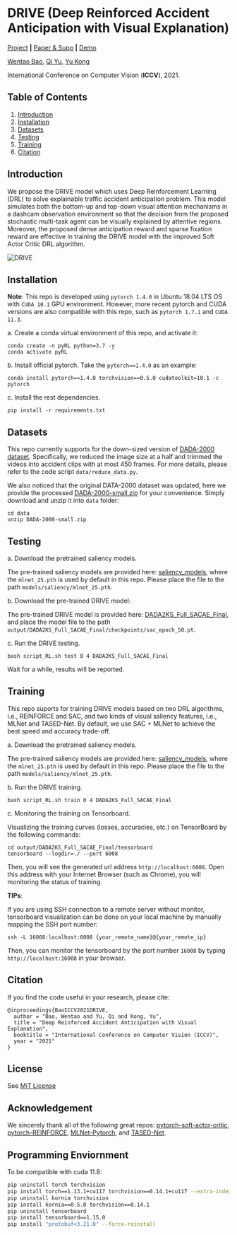 # DRIVE (**D**eep **R**e**i**nforced Accident Anticipation with **V**isual **E**xplanation)
[Project](https://www.rit.edu/actionlab/drive) **|** [Paper & Supp](https://arxiv.org/abs/2107.10189) **|** [Demo](https://www.youtube.com/watch?v=A3bTWejzUwM)

[Wentao Bao](https://cogito2012.github.io/homepage), 
[Qi Yu](https://www.rit.edu/mining/qi-yu), 
[Yu Kong](https://people.rit.edu/yukics/)

International Conference on Computer Vision (**ICCV**), 2021.

## Table of Contents
1. [Introduction](#introduction)
1. [Installation](#installation)
1. [Datasets](#datasets)
1. [Testing](#testing)
1. [Training](#training)
1. [Citation](#citation)

## Introduction

We propose the DRIVE model which uses Deep Reinforcement Learning (DRL) to solve explainable traffic accident anticipation problem. This model simulates both the bottom-up and top-down visual attention mechanisms in a dashcam observation environment so that the decision from the proposed stochastic multi-task agent can be visually explained by attentive regions. Moreover, the proposed dense anticipation reward and sparse fixation reward are effective in training the DRIVE model with the improved Soft Actor Critic DRL algorithm. 

![DRIVE](assets/DRIVE-framework.png)

## Installation

**Note**: This repo is developed using `pytorch 1.4.0` in Ubuntu 18.04 LTS OS with `CUDA 10.1` GPU environment. However, more recent pytorch and CUDA versions are also compatible with this repo, such as `pytorch 1.7.1` and `CUDA 11.3`.

a. Create a conda virtual environment of this repo, and activate it:

```shell
conda create -n pyRL python=3.7 -y
conda activate pyRL
```

b. Install official pytorch. Take the `pytorch==1.4.0` as an example:
```shell
conda install pytorch==1.4.0 torchvision==0.5.0 cudatoolkit=10.1 -c pytorch
```

c. Install the rest dependencies.
```shell
pip install -r requirements.txt
```

## Datasets

This repo currently supports for the down-sized version of [DADA-2000 dataset](https://github.com/JWFangit/LOTVS-DADA). Specifically, we reduced the image size at a half and trimmed the videos into accident clips with at most 450 frames. For more details, please refer to the code script `data/reduce_data.py`. 

We also noticed that the original DATA-2000 dataset was updated, here we provide the processed [DADA-2000-small.zip](https://drive.google.com/file/d/1o0TBvwp2UPBmhOsvsXRL1uJoCR4NK15X/view?usp=sharing) for your convenience. Simply download and unzip it into `data` folder:
```shell
cd data
unzip DADA-2000-small.zip
```

## Testing

a. Download the pretrained saliency models.

The pre-trained saliency models are provided here: [saliency_models](https://drive.google.com/drive/folders/1BcL3zMnj9qqwDobIq09yaaB0kbZDK8n8?usp=sharing), where the `mlnet_25.pth` is used by default in this repo. Please place the file to the path `models/saliency/mlnet_25.pth`.

b. Download the pre-trained DRIVE model:

The pre-trained DRIVE model is provided here: [DADA2KS_Full_SACAE_Final](https://drive.google.com/drive/folders/1MUdHWLNHH6Uf2g1d3XMc8oF3OlUi3ubh?usp=sharing), and place the model file to the path `output/DADA2KS_Full_SACAE_Final/checkpoints/sac_epoch_50.pt`. 

c. Run the DRIVE testing.
```shell
bash script_RL.sh test 0 4 DADA2KS_Full_SACAE_Final
```
Wait for a while, results will be reported.


## Training

This repo suports for training DRIVE models based on two DRL algorithms, i.e., REINFORCE and SAC, and two kinds of visual saliency features, i.e., MLNet and TASED-Net. By default, we use SAC + MLNet to achieve the best speed and accuracy trade-off.

a. Download the pretrained saliency models.

The pre-trained saliency models are provided here: [saliency_models](https://drive.google.com/drive/folders/1BcL3zMnj9qqwDobIq09yaaB0kbZDK8n8?usp=sharing), where the `mlnet_25.pth` is used by default in this repo. Please place the file to the path `models/saliency/mlnet_25.pth`.

b. Run the DRIVE training.
```shell
bash script_RL.sh train 0 4 DADA2KS_Full_SACAE_Final
```

c. Monitoring the training on Tensorboard.

Visualizing the training curves (losses, accuracies, etc.) on TensorBoard by the following commands:
```shell
cd output/DADA2KS_Full_SACAE_Final/tensorboard
tensorboard --logdir=./ --port 6008
```
Then, you will see the generated url address `http://localhost:6008`. Open this address with your Internet Browser (such as Chrome), you will monitoring the status of training.

**TIPs**:

If you are using SSH connection to a remote server without monitor, tensorboard visualization can be done on your local machine by manually mapping the SSH port number:
```shell
ssh -L 16008:localhost:6008 {your_remote_name}@{your_remote_ip}
```
Then, you can monitor the tensorboard by the port number `16008` by typing `http://localhost:16008` in your browser.


## Citation

If you find the code useful in your research, please cite:

    @inproceedings{BaoICCV2021DRIVE,
      author = "Bao, Wentao and Yu, Qi and Kong, Yu",
      title = "Deep Reinforced Accident Anticipation with Visual Explanation",
      booktitle = "International Conference on Computer Vision (ICCV)",
      year = "2021"
    }

## License

See [MiT License](/LICENSE)


## Acknowledgement

We sincerely thank all of the following great repos: [pytorch-soft-actor-critic](https://github.com/pranz24/pytorch-soft-actor-critic), [pytorch-REINFORCE](https://github.com/chingyaoc/pytorch-REINFORCE), [MLNet-Pytorch](https://github.com/immortal3/MLNet-Pytorch), and [TASED-Net](https://github.com/MichiganCOG/TASED-Net).

## Programming Enviornment

To be compatible with cuda 11.8:

```bash
pip uninstall torch torchvision
pip install torch==1.13.1+cu117 torchvision==0.14.1+cu117 --extra-index-url https://download.pytorch.org/whl/cu117
pip uninstall kornia torchvision
pip install kornia==0.5.0 torchvision==0.14.1
pip uninstall tensorboard
pip install tensorboard==1.15.0
pip install "protobuf<3.21.0" --force-reinstall
```
